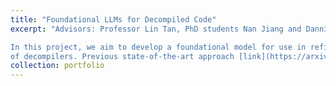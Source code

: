 ```yaml
---
title: "Foundational LLMs for Decompiled Code"
excerpt: "Advisors: Professor Lin Tan, PhD students Nan Jiang and Danning Xie

In this project, we aim to develop a foundational model for use in refinement of the output
of decompilers. Previous state-of-the-art approach [link](https://arxiv.org/abs/2403.05286 "LLM4Decompile") is trained only on output of the Ghidra SRE tool, and we hope to build on the generalization capabilities of the model for use with output of the Hex-Rays decompiler accessed through IDA Pro. I am thus aiming to explore efficient self-supervised methods and architectural adjustments for finetuning of their released model. Gathering and decopmiling code from Github repositories has been a major bottleneck in this project, combined with slow training of very large models, further indicating to me the importance of model and data efficient approaches."
collection: portfolio
---
```

